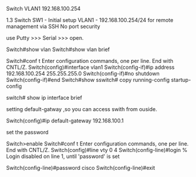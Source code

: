 Switch VLAN1 192.168.100.254


1.3 Switch SW1 - Initial setup
VLAN1 - 192.168.100.254/24 for remote management via SSH
No port security

use Putty   >>> Serial >>> open.

Switch#show vlan
Switch#show vlan brief


Switch#conf t
Enter configuration commands, one per line.  End with CNTL/Z.
Switch(config)#interface vlan1
Switch(config-if)#ip address 192.168.100.254 255.255.255.0
Switch(config-if)#no shutdown
Switch(config-if)#end
Switch#show
sswitch# copy running-config startup-config

switch# show ip interface brief

setting default-gatway ,so you can access swith from ouside.

Switch(config)#ip default-gateway 192.168.100.1



set the password

Switch>enable
Switch#conf t
Enter configuration commands, one per line.  End with CNTL/Z.
Switch(config)#line vty 0 4
Switch(config-line)#login
% Login disabled on line 1, until 'password' is set

Switch(config-line)#password cisco
Switch(config-line)#exit

